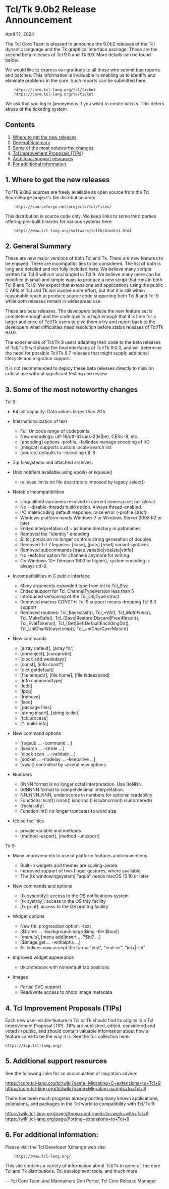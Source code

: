 # Tcl/Tk 9.0b2 Release Announcement
April ??, 2024

The Tcl Core Team is pleased to announce the 9.0b2 releases of the Tcl
dynamic language and the Tk graphical interface package.  These are the
second beta releases of Tcl 9.0 and Tk 9.0.  More details can be found below.

We would like to express our gratitude to all those who submit bug
reports and patches.  This information is invaluable in enabling us
to identify and eliminate problems in the core. Such reports can be
submitted here.

        https://core.tcl-lang.org/tcl/ticket
        https://core.tcl-lang.org/tk/ticket

We ask that you log in (anonymous if you wish) to create tickets.
This deters abuse of the ticketing system.

## Contents
 1. [Where to get the new releases](#wheretoget)
 2. [General Summary](#summary)
 3. [Some of the most noteworthy changes](#changes)
 4. [Tcl Improvement Proposals (TIPs)](#tips)
 5. [Additional support resources](#support)
 6. [For additional information](#info)

## <a id="wheretoget">1.</a> Where to get the new releases

Tcl/Tk 9.0b2 sources are freely available as open source from the Tcl
SourceForge project's file distribution area:

        https://sourceforge.net/projects/tcl/files/

This distribution is source code only.  We keep links to some third
parties offering pre-built binaries for various systems here:

        https://www.tcl-lang.org/software/tcltk/bindist.html

## <a id="summary">2.</a> General Summary

These are new major versions of both Tcl and Tk.  There are new features
to be enjoyed.  There are incompatibilities to be considered. The list
of both is long and detailed and not fully included here.  We believe many
scripts written for Tcl 8 will run unchanged in Tcl 9.  We believe many more
can be modified in small and simple ways to produce a new script that runs
in both Tcl 8 and Tcl 9.  We expect that extensions and applications using
the public C APIs of Tcl and Tk will involve more effort, but that it is
still within reasonable reach to produce source code supporting both Tcl 8
and Tcl 9 while both releases remain in widespread use.

These are beta releases.  The developers believe the new feature set is
complete enough and the code quality is high enough that it is time for
a larger audience of Tcl/Tk users to give them a try and report back
to the developers what difficulties need resolution before stable
releases of Tcl/Tk 9.0.0.

The experiences of Tcl/Tk 8 users adapting their code to the beta releases
of Tcl/Tk 9 will shape the final interfaces of Tcl/Tk 9.0.0, and will
determine the need for possible Tcl/Tk 8.7 releases that might supply
additional lifecycle and migration support.

It is not recommended to deploy these beta releases directly to mission
critical use without significant testing and review.

## <a id="changes">3.</a> Some of the most noteworthy changes

Tcl 9:

  * 64-bit capacity: Data values larger than 2Gb

  * Internationalization of text
    - Full Unicode range of codepoints
    - New encodings: utf-16/utf-32/ucs-2(le|be), CESU-8, etc.
    - [encoding] options -profile, -failindex manage encoding of I/O.
    - [msgcat] supports custom locale search list
    - [source] defaults to -encoding utf-8

  * Zip filesystems and attached archives.

  * Unix notifiers available using epoll() or kqueue()
    - relieves limits on file descriptors imposed by legacy select()

  * Notable incompatibilities
    - Unqualified varnames resolved in current namespace, not global.
    - No --disable-threads build option.  Always thread-enabled.
    - I/O malencoding default response: raise error (-profile strict)
    - Windows platform needs Windows 7 or Windows Server 2008 R2 or later
    - Ended interpretation of ~ as home directory in pathnames
    - Removed the "identity" encoding
    - $::tcl_precision no longer controls string generation of doubles
    - Removed Tcl 7 legacies: [case], [puts] [read] variant syntaxes
    - Removed subcommands [trace variable|vdelete|vinfo]
    - No -eofchar option for channels anymore for writing.
    - On Windows 10+ (Version 1903 or higher), system encoding is always utf-8.

  * Incompatibilities in C public interface
    - Many arguments expanded type from int to Tcl_Size
    - Ended support for Tcl_ChannelTypeVersion less than 5
    - Introduced versioning of the Tcl_ObjType struct
    - Removed macros CONST*: Tcl 9 support means dropping Tcl 8.3 support
    - Removed routines:
        Tcl_Backslash(), Tcl_*VA(), Tcl_*MathFunc*(), Tcl_MakeSafe(),
        Tcl_(Save|Restore|Discard|Free)Result(), Tcl_EvalTokens(),
        Tcl_(Get|Set)DefaultEncodingDir(),
        Tcl_UniCharN(case)cmp(), Tcl_UniCharCaseMatch()

  * New commands
    - [array default], [array for]
    - [coroinject], [coroprobe]
    - [clock add weekdays]
    - [const], [info const*]
    - [dict getdefault]
    - [file tempdir], [file home], [file tildeexpand]
    - [info commandtype]
    - [ledit]
    - [lpop]
    - [lremove]
    - [lseq]
    - [package files]
    - [string insert], [string is dict]
    - [tcl::process]
    - [*::build-info]

  * New command options
    - [regsub ... -command ...]
    - [lsearch ... -stride ...]
    - [clock scan ... -validate ...]
    - [socket ... -nodelay ... -keepalive ...]
    - [vwait] controlled by several new options

  * Numbers
    - 0NNN format is no longer octal interpretation. Use 0oNNN.
    - 0dNNNN format to compel decimal interpretation.
    - NN_NNN_NNN, underscores in numbers for optional readability
    - Functions: isinf() isnan() isnormal() issubnormal() isunordered()
    - [fpclassify]
    - Function int() no longer truncates to word size

  * tcl::oo facilities
    - private variable and methods
    - [method -export], [method -unexport]

Tk 9:

  * Many improvements to use of platform features and conventions.
    - Built-in widgets and themes are scaling-aware.
    - Improved support of two-finger gestures, where available
    - The [tk windowingsystem] "aqua" needs macOS 10.10 or later

  * New commands and options
    - [tk sysnotify]: access to the OS notifications system
    - [tk systray]: access to the OS tray facility
    - [tk print]: access to the OS printing facility

  * Widget options
    - New ttk::progressbar option: -text
    - [$frame ... -backgroundimage $img -tile $bool]
    - [$menu id], [$menu add|insert ... ?$id? ...]
    - [$image get ... -withalpha ...]
    - All indices now accept the forms "end", "end-int", "int+|-int"

  * Improved widget appearance
    - ttk::notebook with nondefault tab positions

  * Images
    - Partial SVG support
    - Read/write access to photo image metadata

## <a id="tips">4.</a> Tcl Improvement Proposals (TIPs)

Each new user-visible feature in Tcl or Tk should find its origins in
a Tcl Improvement Proposal (TIP).  TIPs are published, edited, considered
and voted in public, and should contain valuable information about how
a feature came to be the way it is.  See the full collection here:

    https://tip.tcl-lang.org/

## <a id="support">5.</a> Additional support resources

See the following links for an accumulation of migration advice:

https://core.tcl-lang.org/tcl/wiki?name=Migrating+C+extensions+to+Tcl+9
https://core.tcl-lang.org/tcl/wiki?name=Migrating+scripts+to+Tcl+9

There has been much progress already porting many known applications,
extensions, and packages in the Tcl world to compatibility with Tcl/Tk 9:

https://wiki.tcl-lang.org/page/Apps+confirmed+to+work+with+Tcl+9
https://wiki.tcl-lang.org/page/Porting+extensions+to+Tcl+9

## <a id="info">6.</a> For additional information:

Please visit the Tcl Developer Xchange web site:

        https://www.tcl-lang.org/

This site contains a variety of information about Tcl/Tk in general, the
core Tcl and Tk distributions, Tcl development tools, and much more.

--
Tcl Core Team and Maintainers
Don Porter, Tcl Core Release Manager